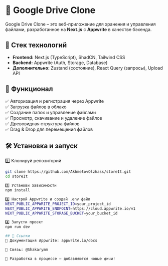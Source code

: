# 📁 Google Drive Clone  

Google Drive Clone – это веб-приложение для хранения и управления файлами, разработанное на **Next.js** с **Appwrite** в качестве бэкенда.  

## 🚀 Стек технологий  
- **Frontend:** Next.js (TypeScript), ShadCN, Tailwind CSS  
- **Backend:** Appwrite (Auth, Storage, Database)  
- **Дополнительно:** Zustand (состояние), React Query (запросы), Upload API  

## 🎯 Функционал  
✅ Авторизация и регистрация через Appwrite  
✅ Загрузка файлов в облако  
✅ Создание папок и управление файлами  
✅ Просмотр, скачивание и удаление файлов  
✅ Древовидная структура файлов  
✅ Drag & Drop для перемещения файлов  

## 🛠 Установка и запуск  
1️⃣ Клонируй репозиторий  
```bash
git clone https://github.com/AkhmetovOlzhass/storeIt.git
cd storeIt

2️⃣ Установи зависимости
npm install

3️⃣ Настрой Appwrite и создай .env файл
NEXT_PUBLIC_APPWRITE_PROJECT_ID=your_project_id  
NEXT_PUBLIC_APPWRITE_ENDPOINT=https://cloud.appwrite.io/v1  
NEXT_PUBLIC_APPWRITE_STORAGE_BUCKET=your_bucket_id

4️⃣ Запусти проект
npm run dev  

## 🔗 Ссылки
📜 Документация Appwrite: appwrite.io/docs

📩 Связь: @Shakarymm

🚀 Разработка в процессе – добавляются новые фичи!

